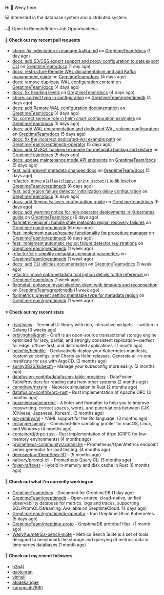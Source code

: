Hi 👋 Weny here.

💻 Interested in the database system and distributed system.

~🍺 Open to Remote/Intern Job Opportunities~

#### 🔨 Check out my recent pull requests

- [chore: fix indentation in manage-kafka.md](https://github.com/GreptimeTeam/docs/pull/1898) on [GreptimeTeam/docs](https://github.com/GreptimeTeam/docs) (1 day ago)
- [docs: add S3/OSS export support and proxy configuration to data export CLI](https://github.com/GreptimeTeam/docs/pull/1896) on [GreptimeTeam/docs](https://github.com/GreptimeTeam/docs) (1 day ago)
- [docs: restructure Remote WAL documentation and add Kafka management guide](https://github.com/GreptimeTeam/docs/pull/1892) on [GreptimeTeam/docs](https://github.com/GreptimeTeam/docs) (4 days ago)
- [docs: remove duplicate WAL configuration content](https://github.com/GreptimeTeam/docs/pull/1889) on [GreptimeTeam/docs](https://github.com/GreptimeTeam/docs) (4 days ago)
- [docs: fix heading levels](https://github.com/GreptimeTeam/docs/pull/1888) on [GreptimeTeam/docs](https://github.com/GreptimeTeam/docs) (4 days ago)
- [chore: correct typo in configuration](https://github.com/GreptimeTeam/greptimedb/pull/6411) on [GreptimeTeam/greptimedb](https://github.com/GreptimeTeam/greptimedb) (4 days ago)
- [docs: add Remote WAL configuration documentation](https://github.com/GreptimeTeam/docs/pull/1887) on [GreptimeTeam/docs](https://github.com/GreptimeTeam/docs) (4 days ago)
- [fix: correct service role in helm chart configuration examples](https://github.com/GreptimeTeam/docs/pull/1881) on [GreptimeTeam/docs](https://github.com/GreptimeTeam/docs) (5 days ago)
- [docs: add WAL documentation and dedicated WAL volume configuration](https://github.com/GreptimeTeam/docs/pull/1880) on [GreptimeTeam/docs](https://github.com/GreptimeTeam/docs) (5 days ago)
- [docs: fix the incorrect dedicated-wal example path](https://github.com/GreptimeTeam/greptimedb-operator/pull/312) on [GreptimeTeam/greptimedb-operator](https://github.com/GreptimeTeam/greptimedb-operator) (5 days ago)
- [docs: add MySQL backend example for metadata backup and restore](https://github.com/GreptimeTeam/docs/pull/1875) on [GreptimeTeam/docs](https://github.com/GreptimeTeam/docs) (5 days ago)
- [docs: update maintenance mode API endpoints](https://github.com/GreptimeTeam/docs/pull/1874) on [GreptimeTeam/docs](https://github.com/GreptimeTeam/docs) (5 days ago)
- [feat: add prevent metadata changes docs](https://github.com/GreptimeTeam/docs/pull/1873) on [GreptimeTeam/docs](https://github.com/GreptimeTeam/docs) (5 days ago)
- [refactor: move `#[allow(clippy::print_stdout)]` to lib level](https://github.com/GreptimeTeam/greptimedb/pull/6398) on [GreptimeTeam/greptimedb](https://github.com/GreptimeTeam/greptimedb) (6 days ago)
- [feat: add region failure detector initialization delay configuration](https://github.com/GreptimeTeam/docs/pull/1868) on [GreptimeTeam/docs](https://github.com/GreptimeTeam/docs) (6 days ago)
- [docs: add Region Failover configuration guide](https://github.com/GreptimeTeam/docs/pull/1866) on [GreptimeTeam/docs](https://github.com/GreptimeTeam/docs) (6 days ago)
- [docs: add warning notice for non-operator deployments in Kubernetes guide](https://github.com/GreptimeTeam/docs/pull/1864) on [GreptimeTeam/docs](https://github.com/GreptimeTeam/docs) (6 days ago)
- [fix(metric-engine): handle stale metadata region recovery failures](https://github.com/GreptimeTeam/greptimedb/pull/6395) on [GreptimeTeam/greptimedb](https://github.com/GreptimeTeam/greptimedb) (6 days ago)
- [feat: implement pause/resume functionality for procedure manager](https://github.com/GreptimeTeam/greptimedb/pull/6393) on [GreptimeTeam/greptimedb](https://github.com/GreptimeTeam/greptimedb) (6 days ago)
- [feat: implement automatic region failure detector registrations](https://github.com/GreptimeTeam/greptimedb/pull/6370) on [GreptimeTeam/greptimedb](https://github.com/GreptimeTeam/greptimedb) (1 week ago)
- [refactor(cli): simplify metadata command parameters](https://github.com/GreptimeTeam/greptimedb/pull/6364) on [GreptimeTeam/greptimedb](https://github.com/GreptimeTeam/greptimedb) (1 week ago)
- [docs: add CLI utilities documentation](https://github.com/GreptimeTeam/docs/pull/1854) on [GreptimeTeam/docs](https://github.com/GreptimeTeam/docs) (1 week ago)
- [refactor: move data/metadata tool option details to the reference ](https://github.com/GreptimeTeam/docs/pull/1853) on [GreptimeTeam/docs](https://github.com/GreptimeTeam/docs) (1 week ago)
- [fix(meta): enhance mysql election client with timeouts and reconnection](https://github.com/GreptimeTeam/greptimedb/pull/6341) on [GreptimeTeam/greptimedb](https://github.com/GreptimeTeam/greptimedb) (1 week ago)
- [fix(metric): prevent setting memtable type for metadata region](https://github.com/GreptimeTeam/greptimedb/pull/6340) on [GreptimeTeam/greptimedb](https://github.com/GreptimeTeam/greptimedb) (1 week ago)

#### ⭐ Check out my recent stars

- [rivo/tview](https://github.com/rivo/tview) - Terminal UI library with rich, interactive widgets — written in Golang (3 weeks ago)
- [orbitinghail/graft](https://github.com/orbitinghail/graft) - Graft is an open-source transactional storage engine optimized for lazy, partial, and strongly consistent replication—perfect for edge, offline-first, and distributed applications. (1 month ago)
- [helmfile/helmfile](https://github.com/helmfile/helmfile) - Declaratively deploy your Kubernetes manifests, Kustomize configs, and Charts as Helm releases. Generate all-in-one manifests for use with ArgoCD. (2 months ago)
- [sunny0826/kubecm](https://github.com/sunny0826/kubecm) - Manage your kubeconfig more easily. (2 months ago)
- [datafusion-contrib/datafusion-table-providers](https://github.com/datafusion-contrib/datafusion-table-providers) - DataFusion TableProviders for reading data from other systems (2 months ago)
- [canndrew/netsim](https://github.com/canndrew/netsim) - Network simulation in Rust (2 months ago)
- [datafusion-contrib/orc-rust](https://github.com/datafusion-contrib/orc-rust) - Rust implementation of Apache ORC (3 months ago)
- [huacnlee/autocorrect](https://github.com/huacnlee/autocorrect) - A linter and formatter to help you to improve copywriting, correct spaces, words, and punctuations between CJK (Chinese, Japanese, Korean). (3 months ago)
- [go-yaml/yaml](https://github.com/go-yaml/yaml) - YAML support for the Go language. (3 months ago)
- [mstange/samply](https://github.com/mstange/samply) - Command-line sampling profiler for macOS, Linux, and Windows (4 months ago)
- [containerd/ttrpc-rust](https://github.com/containerd/ttrpc-rust) - Rust implementation of ttrpc (GRPC for low-memory environments) (4 months ago)
- [prometheus-community/avalanche](https://github.com/prometheus-community/avalanche) - Prometheus/OpenMetrics endpoint series generator for load testing. (4 months ago)
- [deepseek-ai/DeepSeek-R1](https://github.com/deepseek-ai/DeepSeek-R1) -  (5 months ago)
- [nalbury/promql-cli](https://github.com/nalbury/promql-cli) - Prometheus Query CLI (5 months ago)
- [foyer-rs/foyer](https://github.com/foyer-rs/foyer) - Hybrid in-memory and disk cache in Rust (6 months ago)

#### 👷 Check out what I'm currently working on

- [GreptimeTeam/docs](https://github.com/GreptimeTeam/docs) - Document for GreptimeDB (1 day ago)
- [GreptimeTeam/greptimedb](https://github.com/GreptimeTeam/greptimedb) - Open-source, cloud-native, unified observability database for metrics, logs and traces, supporting SQL/PromQL/Streaming. Available on GreptimeCloud. (4 days ago)
- [GreptimeTeam/greptimedb-operator](https://github.com/GreptimeTeam/greptimedb-operator) - Run GreptimeDB on Kubernetes. (5 days ago)
- [GreptimeTeam/greptime-proto](https://github.com/GreptimeTeam/greptime-proto) - GreptimeDB protobuf files. (1 month ago)
- [WenyXu/metrics-bench-suite](https://github.com/WenyXu/metrics-bench-suite) - Metrics Bench Suite is a set of tools designed to benchmark the storage and querying of metrics data in time-series databases (1 month ago)

#### 👯 Check out my recent followers

- [h3n4l](https://github.com/h3n4l)
- [gaojunran](https://github.com/gaojunran)
- [yinheli](https://github.com/yinheli)
- [atodekangae](https://github.com/atodekangae)
- [karuppiah7890](https://github.com/karuppiah7890)


